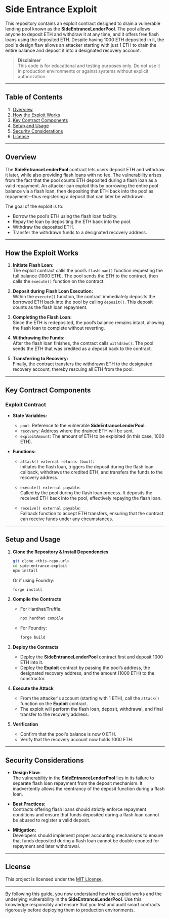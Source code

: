 # Side Entrance Exploit

This repository contains an exploit contract designed to drain a vulnerable lending pool known as the **SideEntranceLenderPool**. The pool allows anyone to deposit ETH and withdraw it at any time, and it offers free flash loans using the deposited ETH. Despite having 1000 ETH deposited in it, the pool's design flaw allows an attacker starting with just 1 ETH to drain the entire balance and deposit it into a designated recovery account.

> **Disclaimer**  
> This code is for educational and testing purposes only. Do not use it in production environments or against systems without explicit authorization.

---

## Table of Contents

1. [Overview](#overview)  
2. [How the Exploit Works](#how-the-exploit-works)  
3. [Key Contract Components](#key-contract-components)  
4. [Setup and Usage](#setup-and-usage)  
5. [Security Considerations](#security-considerations)  
6. [License](#license)

---

## Overview

The **SideEntranceLenderPool** contract lets users deposit ETH and withdraw it later, while also providing flash loans with no fee. The vulnerability arises from the fact that the pool counts ETH deposited during a flash loan as a valid repayment. An attacker can exploit this by borrowing the entire pool balance via a flash loan, then depositing that ETH back into the pool as repayment—thus registering a deposit that can later be withdrawn.

The goal of the exploit is to:
- Borrow the pool’s ETH using the flash loan facility.
- Repay the loan by depositing the ETH back into the pool.
- Withdraw the deposited ETH.
- Transfer the withdrawn funds to a designated recovery address.

---

## How the Exploit Works

1. **Initiate Flash Loan:**  
   The exploit contract calls the pool’s `flashLoan()` function requesting the full balance (1000 ETH). The pool sends the ETH to the contract, then calls the `execute()` function on the contract.

2. **Deposit during Flash Loan Execution:**  
   Within the `execute()` function, the contract immediately deposits the borrowed ETH back into the pool by calling `deposit()`. This deposit counts as the flash loan repayment.

3. **Completing the Flash Loan:**  
   Since the ETH is redeposited, the pool’s balance remains intact, allowing the flash loan to complete without reverting.

4. **Withdrawing the Funds:**  
   After the flash loan finishes, the contract calls `withdraw()`. The pool sends the ETH that was credited as a deposit back to the contract.

5. **Transferring to Recovery:**  
   Finally, the contract transfers the withdrawn ETH to the designated recovery account, thereby rescuing all ETH from the pool.

---

## Key Contract Components

### Exploit Contract

- **State Variables:**
  - `pool`: Reference to the vulnerable **SideEntranceLenderPool**.
  - `recovery`: Address where the drained ETH will be sent.
  - `exploitAmount`: The amount of ETH to be exploited (in this case, 1000 ETH).

- **Functions:**
  - `attack() external returns (bool)`:  
    Initiates the flash loan, triggers the deposit during the flash loan callback, withdraws the credited ETH, and transfers the funds to the recovery address.
  
  - `execute() external payable`:  
    Called by the pool during the flash loan process. It deposits the received ETH back into the pool, effectively repaying the flash loan.
  
  - `receive() external payable`:  
    Fallback function to accept ETH transfers, ensuring that the contract can receive funds under any circumstances.

---

## Setup and Usage

1. **Clone the Repository & Install Dependencies**  
   ```bash
   git clone <this-repo-url>
   cd side-entrance-exploit
   npm install
   ```
   Or if using Foundry:
   ```bash
   forge install
   ```

2. **Compile the Contracts**  
   - For Hardhat/Truffle:  
     ```bash
     npx hardhat compile
     ```
   - For Foundry:  
     ```bash
     forge build
     ```

3. **Deploy the Contracts**  
   - Deploy the **SideEntranceLenderPool** contract first and deposit 1000 ETH into it.
   - Deploy the **Exploit** contract by passing the pool’s address, the designated recovery address, and the amount (1000 ETH) to the constructor.

4. **Execute the Attack**  
   - From the attacker's account (starting with 1 ETH), call the `attack()` function on the **Exploit** contract.
   - The exploit will perform the flash loan, deposit, withdrawal, and final transfer to the recovery address.

5. **Verification**  
   - Confirm that the pool's balance is now 0 ETH.
   - Verify that the recovery account now holds 1000 ETH.

---

## Security Considerations

- **Design Flaw:**  
  The vulnerability in the **SideEntranceLenderPool** lies in its failure to separate flash loan repayment from the deposit mechanism. It inadvertently allows the reentrancy of the deposit function during a flash loan.

- **Best Practices:**  
  Contracts offering flash loans should strictly enforce repayment conditions and ensure that funds deposited during a flash loan cannot be abused to register a valid deposit.

- **Mitigation:**  
  Developers should implement proper accounting mechanisms to ensure that funds deposited during a flash loan cannot be double counted for repayment and later withdrawal.

---

## License

This project is licensed under the [MIT License](./LICENSE).

---

By following this guide, you now understand how the exploit works and the underlying vulnerability in the **SideEntranceLenderPool**. Use this knowledge responsibly and ensure that you test and audit smart contracts rigorously before deploying them to production environments.